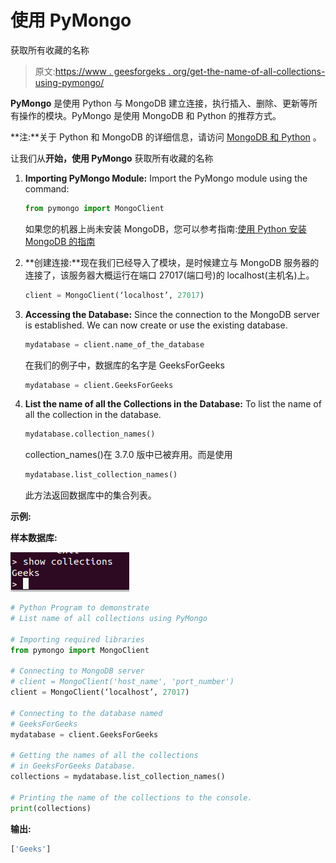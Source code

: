 # 使用 PyMongo

获取所有收藏的名称

> 原文:[https://www . geesforgeks . org/get-the-name-of-all-collections-using-pymongo/](https://www.geeksforgeeks.org/get-the-names-of-all-collections-using-pymongo/)

**PyMongo** 是使用 Python 与 MongoDB 建立连接，执行插入、删除、更新等所有操作的模块。PyMongo 是使用 MongoDB 和 Python 的推荐方式。

**注:**关于 Python 和 MongoDB 的详细信息，请访问 [MongoDB 和 Python](https://www.geeksforgeeks.org/mongodb-and-python/) 。

让我们从**开始，使用 PyMongo** 获取所有收藏的名称

1.  **Importing PyMongo Module:** Import the PyMongo module using the command:

    ```py
    from pymongo import MongoClient
    ```

    如果您的机器上尚未安装 MongoDB，您可以参考指南:[使用 Python 安装 MongoDB 的指南](https://www.geeksforgeeks.org/guide-install-mongodb-python-windows/)

2.  **创建连接:**现在我们已经导入了模块，是时候建立与 MongoDB 服务器的连接了，该服务器大概运行在端口 27017(端口号)的 localhost(主机名)上。

    ```py
    client = MongoClient(‘localhost’, 27017)
    ```

3.  **Accessing the Database:** Since the connection to the MongoDB server is established. We can now create or use the existing database.

    ```py
    mydatabase = client.name_of_the_database
    ```

    在我们的例子中，数据库的名字是 GeeksForGeeks

    ```py
    mydatabase = client.GeeksForGeeks
    ```

4.  **List the name of all the Collections in the Database:** To list the name of all the collection in the database.

    ```py
    mydatabase.collection_names()
    ```

    collection_names()在 3.7.0 版中已被弃用。而是使用

    ```py
    mydatabase.list_collection_names()
    ```

    此方法返回数据库中的集合列表。

**示例:**

**样本数据库:**

![list-of-collection-python-mongodb](img/641b66c0841a0965ee426f47ebaa639e.png)

```py
# Python Program to demonstrate
# List name of all collections using PyMongo

# Importing required libraries
from pymongo import MongoClient

# Connecting to MongoDB server
# client = MongoClient('host_name', 'port_number')
client = MongoClient(‘localhost’, 27017)

# Connecting to the database named
# GeeksForGeeks
mydatabase = client.GeeksForGeeks

# Getting the names of all the collections
# in GeeksForGeeks Database.
collections = mydatabase.list_collection_names()

# Printing the name of the collections to the console.
print(collections)
```

**输出:**

```py
['Geeks']
```